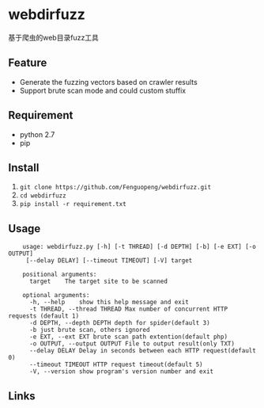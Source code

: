 # webdirfuzz
基于爬虫的web目录fuzz工具

## Feature
- Generate the fuzzing vectors based on crawler results
- Support brute scan mode and could custom stuffix

## Requirement
- python 2.7
- pip

## Install
1. `git clone https://github.com/Fenguopeng/webdirfuzz.git`
2. `cd webdirfuzz`
3. `pip install -r requirement.txt`


## Usage

```
    usage: webdirfuzz.py [-h] [-t THREAD] [-d DEPTH] [-b] [-e EXT] [-o OUTPUT]
     [--delay DELAY] [--timeout TIMEOUT] [-V] target
    
    positional arguments:
      target	The target site to be scanned
    
    optional arguments:
      -h, --help	show this help message and exit
      -t THREAD, --thread THREAD Max number of concurrent HTTP requests (default 1)
      -d DEPTH, --depth DEPTH depth for spider(default 3)
      -b just brute scan, others ignored
      -e EXT, --ext EXT brute scan path extention(default php)
      -o OUTPUT, --output OUTPUT File to output result(only TXT)
      --delay DELAY Delay in seconds between each HTTP request(default 0)
      --timeout TIMEOUT HTTP request timeout(default 5)
      -V, --version show program's version number and exit
```    
## Links

